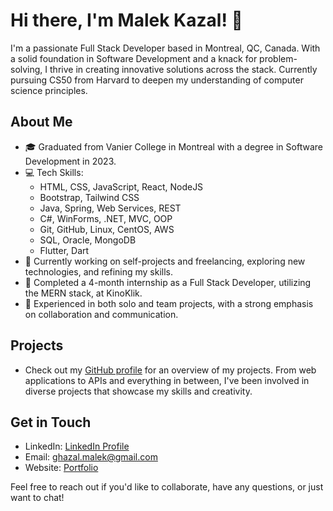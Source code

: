 # Hi there, I'm Malek Kazal! 👋

I'm a passionate Full Stack Developer based in Montreal, QC, Canada. With a solid foundation in Software Development and a knack for problem-solving, I thrive in creating innovative solutions across the stack. Currently pursuing CS50 from Harvard to deepen my understanding of computer science principles.

## About Me

- 🎓 Graduated from Vanier College in Montreal with a degree in Software Development in 2023.
- 💻 Tech Skills:
  - HTML, CSS, JavaScript, React, NodeJS
  - Bootstrap, Tailwind CSS
  - Java, Spring, Web Services, REST
  - C#, WinForms, .NET, MVC, OOP
  - Git, GitHub, Linux, CentOS, AWS
  - SQL, Oracle, MongoDB
  - Flutter, Dart
- 🔭 Currently working on self-projects and freelancing, exploring new technologies, and refining my skills.
- 💼 Completed a 4-month internship as a Full Stack Developer, utilizing the MERN stack, at KinoKlik.
- 🚀 Experienced in both solo and team projects, with a strong emphasis on collaboration and communication.

## Projects

- Check out my [GitHub profile](https://github.com/MalekGhazal) for an overview of my projects. From web applications to APIs and everything in between, I've been involved in diverse projects that showcase my skills and creativity.

## Get in Touch

- LinkedIn: [LinkedIn Profile](https://www.linkedin.com/in/malekghazal/)
- Email: ghazal.malek@gmail.com
- Website: [Portfolio](https://malekghazal.com/)

Feel free to reach out if you'd like to collaborate, have any questions, or just want to chat!
